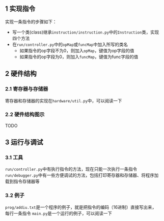 ## 1 实现指令
实现一条指令的步骤如下：
- 写一个类(class)继承`instruction/instruction.py`中的`Instruction`类，实现四个方法
- 在`run/controller.py`中的`opMap`或`funcMap`中加入所写的类名
    - 如果指令的op字段不为0，则加入`opMap`，键值为op字段的值
    - 如果指令的op字段为0，则加入`funcMap`，键值为func字段的值

## 2 硬件结构
### 2.1 寄存器与存储器
寄存器和存储器的实现在`hardware/util.py`中，可以阅读一下

### 2.2 硬件结构图示
TODO

## 3 运行与调试
### 3.1 工具
`run/controller.py`中有执行指令的方法，现在只能一次执行一条指令
`run/debugger.py`中有一些方便调试的方法，包括打印寄存器和存储器、将程序加载到指令存储器等

### 3.2 例子
`prog/addiu.txt`是一个程序的例子，就是把指令的编码（16进制）直接写出来，每行一条指令
`main.py`是一个运行的例子，可以阅读一下
